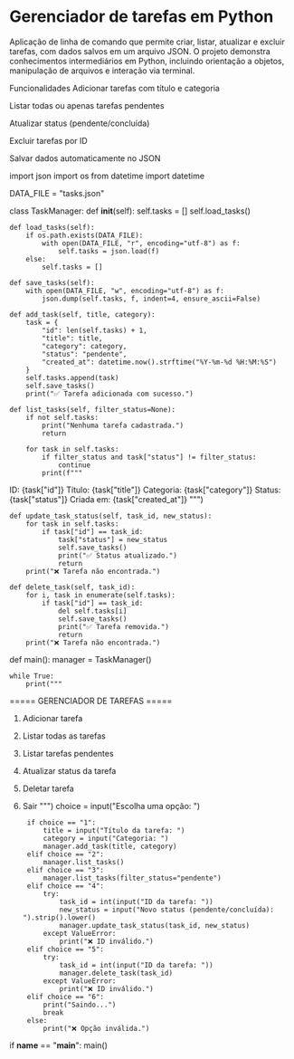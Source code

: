 # Gerenciador de tarefas em Python

Aplicação de linha de comando que permite criar, listar, atualizar e excluir tarefas, com dados salvos em um arquivo JSON. O projeto demonstra conhecimentos intermediários em Python, incluindo orientação a objetos, manipulação de arquivos e interação via terminal.

Funcionalidades
Adicionar tarefas com título e categoria

Listar todas ou apenas tarefas pendentes

Atualizar status (pendente/concluída)

Excluir tarefas por ID

Salvar dados automaticamente no JSON


import json
import os
from datetime import datetime

DATA_FILE = "tasks.json"

class TaskManager:
    def __init__(self):
        self.tasks = []
        self.load_tasks()

    def load_tasks(self):
        if os.path.exists(DATA_FILE):
            with open(DATA_FILE, "r", encoding="utf-8") as f:
                self.tasks = json.load(f)
        else:
            self.tasks = []

    def save_tasks(self):
        with open(DATA_FILE, "w", encoding="utf-8") as f:
            json.dump(self.tasks, f, indent=4, ensure_ascii=False)

    def add_task(self, title, category):
        task = {
            "id": len(self.tasks) + 1,
            "title": title,
            "category": category,
            "status": "pendente",
            "created_at": datetime.now().strftime("%Y-%m-%d %H:%M:%S")
        }
        self.tasks.append(task)
        self.save_tasks()
        print("✅ Tarefa adicionada com sucesso.")

    def list_tasks(self, filter_status=None):
        if not self.tasks:
            print("Nenhuma tarefa cadastrada.")
            return

        for task in self.tasks:
            if filter_status and task["status"] != filter_status:
                continue
            print(f"""
ID: {task["id"]}
Título: {task["title"]}
Categoria: {task["category"]}
Status: {task["status"]}
Criada em: {task["created_at"]}
""")

    def update_task_status(self, task_id, new_status):
        for task in self.tasks:
            if task["id"] == task_id:
                task["status"] = new_status
                self.save_tasks()
                print("✅ Status atualizado.")
                return
        print("❌ Tarefa não encontrada.")

    def delete_task(self, task_id):
        for i, task in enumerate(self.tasks):
            if task["id"] == task_id:
                del self.tasks[i]
                self.save_tasks()
                print("✅ Tarefa removida.")
                return
        print("❌ Tarefa não encontrada.")

def main():
    manager = TaskManager()

    while True:
        print("""
===== GERENCIADOR DE TAREFAS =====
1. Adicionar tarefa
2. Listar todas as tarefas
3. Listar tarefas pendentes
4. Atualizar status da tarefa
5. Deletar tarefa
6. Sair
""")
        choice = input("Escolha uma opção: ")

        if choice == "1":
            title = input("Título da tarefa: ")
            category = input("Categoria: ")
            manager.add_task(title, category)
        elif choice == "2":
            manager.list_tasks()
        elif choice == "3":
            manager.list_tasks(filter_status="pendente")
        elif choice == "4":
            try:
                task_id = int(input("ID da tarefa: "))
                new_status = input("Novo status (pendente/concluída): ").strip().lower()
                manager.update_task_status(task_id, new_status)
            except ValueError:
                print("❌ ID inválido.")
        elif choice == "5":
            try:
                task_id = int(input("ID da tarefa: "))
                manager.delete_task(task_id)
            except ValueError:
                print("❌ ID inválido.")
        elif choice == "6":
            print("Saindo...")
            break
        else:
            print("❌ Opção inválida.")

if __name__ == "__main__":
    main()
